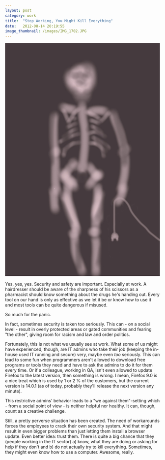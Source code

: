 ```yaml
---
layout: post
category: work
title:  "Stop Working, You Might Kill Everything"
date:   2012-08-14 20:19:55
image_thumbnail: /images/IMG_1702.JPG
---
```


<img src="/images/IMG_1702.JPG" class="half-width right" />


Yes, yes, yes. Security and safety are important. Especially at work. A hairdresser should be aware of the sharpness of his scissors as a pharmacist should know something about the drugs he's handing out.   Every tool on our hand is only as effective as we let it be or know how to use it and most tools can be quite dangerous if misused.  

So much for the panic.


In fact, sometimes security is taken too seriously. This can - on a social level - result in overly protected areas or gated communities and fearing "the other", giving room for racism and law and order politics. 

Fortunately, this is not what we usually see at work. What some of us might have experienced, though, are IT admins who take their job (keeping the in-house used IT running and secure) very, maybe even _too_ seriously. This can lead to some fun when programmers aren't allowed to download free programs or tools they need and have to ask the admins to do it for them every time. Or if a colleague, working in QA, isn't even allowed to update Firefox to the latest version, then something is wrong. I mean, Firefox 9.0 is a nice treat which is used by 1 or 2 % of the customers, but the current version is 14.0.1 (as of today, probably they'll release the next version any minute). 

This restrictive admins' behavior leads to a "we against them"-setting which - from a social point of view - is neither helpful nor healthy. It can, though, count as a creative challenge.

Still, a pretty perverse situation has been created. The need of workarounds forces the employees to crack their own security system. And that might result in even bigger problems than just letting them install a browser update. Even better idea: trust them. There is quite a big chance that they (people working in the IT sector) a) know, what they are doing or asking for help if they don't and b) do not actually try to kill everything. Sometimes, they might even know how to use a computer. Awesome, really. 


<img src="http://vg03.met.vgwort.de/na/be51e3df20b54a938d34f8d79a8a5952" width="1" height="1" alt="">